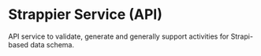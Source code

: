 # Strappier Service (API)

API service to validate, generate and generally support activities for Strapi-based data schema.
